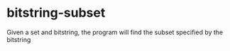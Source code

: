 # bitstring-subset
Given a set and bitstring, the program will find the subset specified by the bitstring
